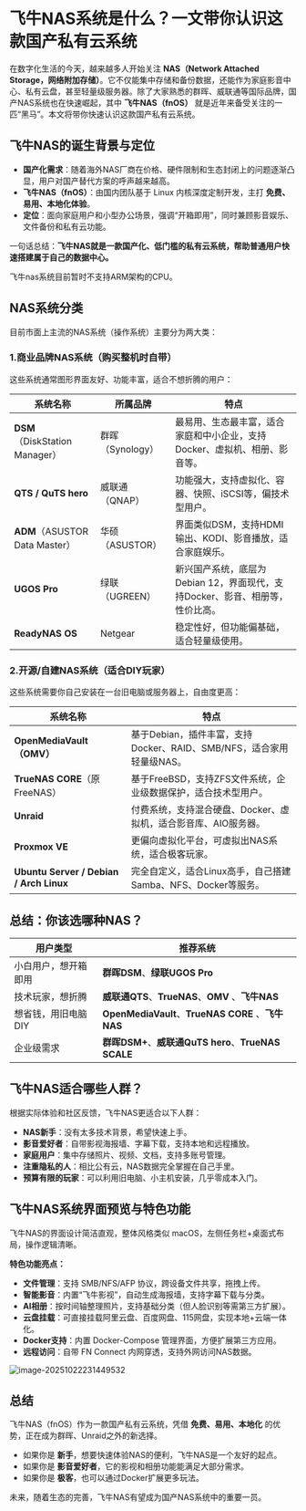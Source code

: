 # 飞牛NAS系统是什么？一文带你认识这款国产私有云系统

在数字化生活的今天，越来越多人开始关注 **NAS（Network Attached Storage，网络附加存储）**。它不仅能集中存储和备份数据，还能作为家庭影音中心、私有云盘，甚至轻量级服务器。除了大家熟悉的群晖、威联通等国际品牌，国产NAS系统也在快速崛起，其中 **飞牛NAS（fnOS）** 就是近年来备受关注的一匹“黑马”。本文将带你快速认识这款国产私有云系统。



## 飞牛NAS的诞生背景与定位

- **国产化需求**：随着海外NAS厂商在价格、硬件限制和生态封闭上的问题逐渐凸显，用户对国产替代方案的呼声越来越高。
- **飞牛NAS（fnOS）**：由国内团队基于 Linux 内核深度定制开发，主打 **免费、易用、本地化体验**。
- **定位**：面向家庭用户和小型办公场景，强调“开箱即用”，同时兼顾影音娱乐、文件备份和私有云功能。

一句话总结：**飞牛NAS就是一款国产化、低门槛的私有云系统，帮助普通用户快速搭建属于自己的数据中心。**

飞牛nas系统目前暂时不支持ARM架构的CPU。



## NAS系统分类

目前市面上主流的NAS系统（操作系统）主要分为两大类：

### 1.商业品牌NAS系统（购买整机时自带）  

这些系统通常图形界面友好、功能丰富，适合不想折腾的用户：

| 系统名称                       | 所属品牌         | 特点                                                         |
| ------------------------------ | ---------------- | ------------------------------------------------------------ |
| **DSM**（DiskStation Manager） | 群晖（Synology） | 最易用、生态最丰富，适合家庭和中小企业，支持Docker、虚拟机、相册、影音等。 |
| **QTS / QuTS hero**            | 威联通（QNAP）   | 功能强大，支持虚拟化、容器、快照、iSCSI等，偏技术型用户。    |
| **ADM**（ASUSTOR Data Master） | 华硕（ASUSTOR）  | 界面类似DSM，支持HDMI输出、KODI、影音播放，适合家庭娱乐。    |
| **UGOS Pro**                   | 绿联（UGREEN）   | 新兴国产系统，底层为Debian 12，界面现代，支持Docker、影音、相册等，性价比高。 |
| **ReadyNAS OS**                | Netgear          | 稳定性好，但功能偏基础，适合轻量级使用。                     |



### 2.开源/自建NAS系统（适合DIY玩家）  

这些系统需要你自己安装在一台旧电脑或服务器上，自由度更高：

| 系统名称                                | 特点                                                         |
| --------------------------------------- | ------------------------------------------------------------ |
| **OpenMediaVault（OMV）**               | 基于Debian，插件丰富，支持Docker、RAID、SMB/NFS，适合家用轻量级NAS。 |
| **TrueNAS CORE**（原FreeNAS）           | 基于FreeBSD，支持ZFS文件系统，企业级数据保护，适合技术型用户。 |
| **Unraid**                              | 付费系统，支持混合硬盘、Docker、虚拟机，适合影音库、AIO服务器。 |
| **Proxmox VE**                          | 更偏向虚拟化平台，可虚拟出NAS系统，适合极客玩家。            |
| **Ubuntu Server / Debian / Arch Linux** | 完全自定义，适合Linux高手，自己搭建Samba、NFS、Docker等服务。 |



## 总结：你该选哪种NAS？

| 用户类型             | 推荐系统                                             |
| -------------------- | ---------------------------------------------------- |
| 小白用户，想开箱即用 | **群晖DSM**、**绿联UGOS Pro**                        |
| 技术玩家，想折腾     | **威联通QTS**、**TrueNAS**、**OMV** 、**飞牛NAS**    |
| 想省钱，用旧电脑DIY  | **OpenMediaVault**、**TrueNAS CORE** 、**飞牛NAS**   |
| 企业级需求           | **群晖DSM+**、**威联通QuTS hero**、**TrueNAS SCALE** |



## 飞牛NAS适合哪些人群？

根据实际体验和社区反馈，飞牛NAS更适合以下人群：

- **NAS新手**：没有太多技术背景，希望快速上手。
- **影音爱好者**：自带影视海报墙、字幕下载，支持本地和远程播放。
- **家庭用户**：集中存储照片、视频、文档，支持多账号管理。
- **注重隐私的人**：相比公有云，NAS数据完全掌握在自己手里。
- **预算有限的玩家**：可以利用旧电脑、小主机安装，几乎零成本入门。



## 飞牛NAS系统界面预览与特色功能

飞牛NAS的界面设计简洁直观，整体风格类似 macOS，左侧任务栏+桌面式布局，操作逻辑清晰。

**特色功能亮点：**

- **文件管理**：支持 SMB/NFS/AFP 协议，跨设备文件共享，拖拽上传。
- **智能影音**：内置“飞牛影视”，自动生成海报墙，支持字幕下载与分类。
- **AI相册**：按时间轴整理照片，支持基础分类（但人脸识别等需第三方扩展）。
- **云盘挂载**：可直接挂载阿里云盘、百度网盘、115网盘，实现本地+云端一体化。
- **Docker支持**：内置 Docker-Compose 管理界面，方便扩展第三方应用。
- **远程访问**：自带 FN Connect 内网穿透，支持外网访问NAS数据。

![image-20251022231449532](https://imgoss.xgss.net/picgo-tx2025/image-20251022231449532.png?tx)

## 总结

飞牛NAS（fnOS）作为一款国产私有云系统，凭借 **免费、易用、本地化** 的优势，正在成为群晖、Unraid之外的新选择。

- 如果你是 **新手**，想要快速体验NAS的便利，飞牛NAS是一个友好的起点。
- 如果你是 **影音爱好者**，它的影视和相册功能能满足大部分需求。
- 如果你是 **极客**，也可以通过Docker扩展更多玩法。

未来，随着生态的完善，飞牛NAS有望成为国产NAS系统中的重要一员。